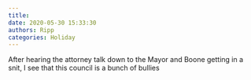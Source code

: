 ```yaml
---
title: 
date: 2020-05-30 15:33:30
authors: Ripp
categories: Holiday
---
```


 After hearing the attorney talk down to the Mayor and Boone getting in a snit, I see that this council is a bunch of bullies